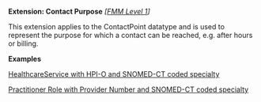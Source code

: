 **Extension: Contact Purpose** *[[FMM Level 1](guidance.html)]*

This extension applies to the ContactPoint datatype and is used to represent the purpose for which a contact can be reached, e.g. after hours or billing.


**Examples**

[HealthcareService with HPI-O and SNOMED-CT coded specialty](HealthcareService-example0.html)

[Practitioner Role with Provider Number and SNOMED-CT coded specialty](PractitionerRole-example0.html)


